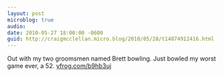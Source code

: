 ```yaml
---
layout: post
microblog: true
audio: 
date: 2010-05-27 18:00:00 -0600
guid: http://craigmcclellan.micro.blog/2010/05/28/t14874912416.html
---
```

Out with my two groomsmen named Brett bowling. Just bowled my worst game ever, a 52.  [yfrog.com/b9hb3uj](http://yfrog.com/b9hb3uj)
